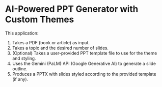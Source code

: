 # AI-Powered PPT Generator with Custom Themes

This application:
1. Takes a PDF (book or article) as input.
2. Takes a topic and the desired number of slides.
3. (Optional) Takes a user-provided PPT template file to use for the theme and styling.
4. Uses the Gemini (PaLM) API (Google Generative AI) to generate a slide outline.
5. Produces a PPTX with slides styled according to the provided template (if any).


